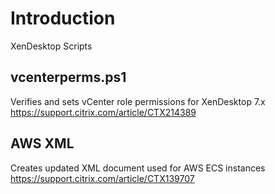 # Introduction
XenDesktop Scripts

## vcenterperms.ps1
Verifies and sets vCenter role permissions for XenDesktop 7.x https://support.citrix.com/article/CTX214389

## AWS XML
Creates updated XML document used for AWS ECS instances https://support.citrix.com/article/CTX139707

